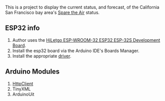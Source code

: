 This is a project to display the current status, and forecast,
of the California San Francisco bay area's
[Spare the Air](http://www.sparetheair.org/) status.

## ESP32 info

1. Author uses the [HiLetgo ESP-WROOM-32 ESP32 ESP-32S Development Board](https://smile.amazon.com/dp/B0718T232Z/ref=cm_sw_em_r_mt_dp_U_NaB0DbY3RFH7X).
2. Install the esp32 board via the Arduino IDE's Boards Manager.
3. Install the appropriate [driver](https://www.silabs.com/products/development-tools/software/usb-to-uart-bridge-vcp-drivers).

## Arduino Modules

1. [HttpClient](https://www.arduino.cc/en/Tutorial/HttpClient)
2. TinyXML
3. ArduinoUit
